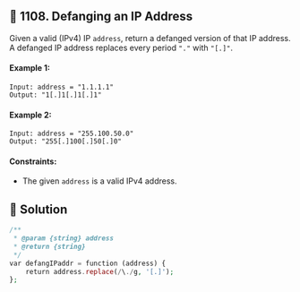 ## 📝 1108. Defanging an IP Address  
Given a valid (IPv4) IP `address`, return a defanged version of that IP address.  
A defanged   IP address   replaces every period `"."` with `"[.]"`.  
     
  
#### Example 1:  

```
Input: address = "1.1.1.1"
Output: "1[.]1[.]1[.]1"

```
#### Example 2:  

```
Input: address = "255.100.50.0"
Output: "255[.]100[.]50[.]0"

```
  
#### Constraints:  
+ The given `address` is a valid IPv4 address.  
  
## 📝 Solution 
```php  
/**  
 * @param {string} address  
 * @return {string}  
 */  
var defangIPaddr = function (address) {  
    return address.replace(/\./g, '[.]');  
};  
```  
